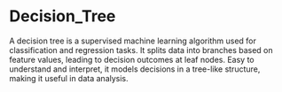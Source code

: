 # Decision_Tree
A decision tree is a supervised machine learning algorithm used for classification and regression tasks. It splits data into branches based on feature values, leading to decision outcomes at leaf nodes. Easy to understand and interpret, it models decisions in a tree-like structure, making it useful in data analysis.
